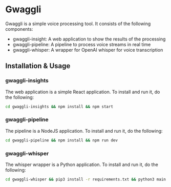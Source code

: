 # Gwaggli

Gwaggli is a simple voice processing tool. It consists of the following components:

- gwaggli-insight: A web application to show the results of the processing
- gwaggli-pipeline: A pipeline to process voice streams in real time
- gwaggli-whisper: A wrapper for OpenAI whisper for voice transcription

## Installation & Usage

### gwaggli-insights

The web application is a simple React application. To install and run it, do the following:

```bash
cd gwaggli-insights && npm install && npm start
```
### gwaggli-pipeline

The pipeline is a NodeJS application. To install and run it, do the following:

```bash
cd gwaggli-pipeline && npm install && npm run dev
```

### gwaggli-whisper

The whisper wrapper is a Python application. To install and run it, do the following:

```bash
cd gwaggli-whisper && pip3 install -r requirements.txt && python3 main.py
```